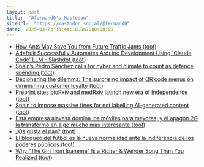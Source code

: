 ```yaml
---
layout: post
title:  "@fernand0's Mastodon"
siteUrl:  "https://mastodon.social/@fernand0"
date:  2025-03-23 15:44:18.067000+00:00
---
```

*  [How Ants May Save You from Future Traffic Jams ](https://www.scientificamerican.com/article/how-ants-may-save-you-from-future-traffic-jams) ([toot](https://mastodon.social/@fernand0/114212513910948052))
*  [Adafruit Successfully Automates Arduino Development Using 'Claude Code' LLM - Slashdot ](https://hardware.slashdot.org/story/25/03/10/0054257/adafruit-successfully-automates-arduino-development-using-claude-code-ll) ([toot](https://mastodon.social/@fernand0/114211763098012596))
*  [Spain’s Pedro Sánchez calls for cyber and climate to count as defence spending ](https://www.ft.com/content/7f18888b-fa02-444c-807d-da79d38bc18) ([toot](https://mastodon.social/@fernand0/114211569885510496))
*  [Deciphering the dilemma: The surprising impact of QR code menus on diminishing customer loyalty   ](https://www.sciencedirect.com/science/article/abs/pii/S1447677024001190) ([toot](https://mastodon.social/@fernand0/114211235730262828))
*  [Preprint sites bioRxiv and medRxiv launch new era of independence ](https://www.nature.com/articles/d41586-025-00762-) ([toot](https://mastodon.social/@fernand0/114211059517194435))
*  [Spain to impose massive fines for not labelling AI-generated content   ](https://www.reuters.com/technology/artificial-intelligence/spain-impose-massive-fines-not-labelling-ai-generated-content-2025-03-11/) ([toot](https://mastodon.social/@fernand0/114209329808331309))
*  [Esta empresa alavesa domina los móviles para mayores, y el apagón 2G la transformó en algo mucho más interesante ](https://www.xataka.com/empresas-y-economia/esta-empresa-alavesa-domina-moviles-para-mayores-apagon-2g-transformo-algo-mucho-interesant) ([toot](https://mastodon.social/@fernand0/114207580562531211))
*  [¿Os gusta el pan? ](https://avecesunafoto.wordpress.com/2025/03/22/os-gusta-el-pan) ([toot](https://mastodon.social/@fernand0/114207404440622071))
*  [El bloqueo del fútbol es la nueva normalidad ante la indiferencia de los poderes públicos ](https://bandaancha.eu/articulos/bloqueo-futbol-nueva-normalidad-ante-1128) ([toot](https://mastodon.social/@fernand0/114207308622672642))
*  [Why “The Girl from Ipanema” Is a Richer & Weirder Song Than You Realized ](https://www.openculture.com/2025/03/why-the-girl-from-ipanema-is-a-richer-weirder-song-than-you-realized.htm) ([toot](https://mastodon.social/@fernand0/114207015614566124))
